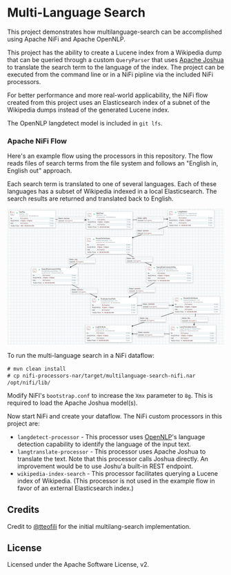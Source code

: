 # Multi-Language Search

This project demonstrates how multilanguage-search can be accomplished using Apache NiFi and Apache OpenNLP.

This project has the ability to create a Lucene index from a Wikipedia dump that can be queried through a custom `QueryParser` that uses [Apache Joshua](https://cwiki.apache.org/confluence/display/JOSHUA/Apache+Joshua+%28Incubating%29+Home) to translate the search term to the language of the index. The project can be executed from the command line or in a NiFi pipline via the included NiFi processors.

For better performance and more real-world applicability, the NiFi flow created from this project uses an Elasticsearch index of a subnet of the Wikipedia dumps instead of the generated Lucene index.

The OpenNLP langdetect model is included in `git lfs`.

### Apache NiFi Flow

Here's an example flow using the processors in this repository. The flow reads files of search terms from the file system and follows an "English in, English out" approach.

Each search term is translated to one of several languages. Each of these languages has a subset of Wikipedia indexed in a local Elasticsearch. The search results are returned and translated back to English.

![Flow](https://raw.githubusercontent.com/jzonthemtn/multilanguage-search/master/example-nifi-flow.png)

To run the multi-language search in a NiFi dataflow:

```
# mvn clean install
# cp nifi-processors-nar/target/multilanguage-search-nifi.nar /opt/nifi/lib/
```

Modify NiFI's `bootstrap.conf` to increase the `Xmx` parameter to `8g`. This is required to load the Apache Joshua model(s).

Now start NiFi and create your dataflow. The NiFi custom processors in this project are:

* `langdetect-processor` - This processor uses [OpenNLP](https://opennlp.apache.org/)'s language detection capability to identify the language of the input text.
* `langtranslate-processor` - This processor uses Apache Joshua to translate the text. Note that this processor calls Joshua directly. An improvement would be to use Joshu'a built-in REST endpoint.
* `wikipedia-index-search` - This processor facilitates querying a Lucene index of Wikipedia. (This processor is not used in the example flow in favor of an external Elasticsearch index.)

## Credits

Credit to [@tteofili](https://github.com/tteofili) for the initial multilang-search implementation.

## License

Licensed under the Apache Software License, v2.
